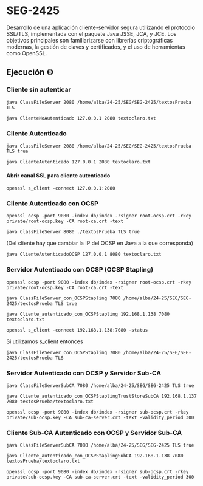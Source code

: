 # SEG-2425

Desarrollo de una aplicación cliente-servidor segura utilizando el protocolo SSL/TLS, implementada con el paquete Java JSSE, JCA, y JCE. 
Los objetivos principales son familiarizarse con librerías criptográficas modernas, la gestión de claves y certificados, y el uso de herramientas como OpenSSL.

## Ejecución ⚙️

### Cliente sin autenticar
```
java ClassFileServer 2080 /home/alba/24-25/SEG/SEG-2425/textosPrueba TLS
```
```
java ClienteNoAutenticado 127.0.0.1 2080 textoclaro.txt
```

### Cliente Autenticado
```
java ClassFileServer 2080 /home/alba/24-25/SEG/SEG-2425/textosPrueba TLS true
```
```
java ClienteAutenticado 127.0.0.1 2080 textoclaro.txt 
```
#### Abrir canal SSL para cliente autenticado
```
openssl s_client -connect 127.0.0.1:2080 
```

### Cliente Autenticado con OCSP

```
openssl ocsp -port 9080 -index db/index -rsigner root-ocsp.crt -rkey private/root-ocsp.key -CA root-ca.crt -text
```

```
java ClassFileServer 8080 ./textosPrueba TLS true
```

(Del cliente hay que cambiar la IP del OCSP en Java a la que corresponda)
```
java ClienteAutenticadoOCSP 127.0.0.1 8080 textoclaro.txt
```

### Servidor Autenticado con OCSP (OCSP Stapling)

```
openssl ocsp -port 9080 -index db/index -rsigner root-ocsp.crt -rkey private/root-ocsp.key -CA root-ca.crt -text
```

```
java ClassFileServer_con_OCSPStapling 7080 /home/alba/24-25/SEG/SEG-2425/textosPrueba TLS true
```

```
java Cliente_autenticado_con_OCSPStapling 192.168.1.138 7080 textoclaro.txt
```

```
openssl s_client -connect 192.168.1.138:7080 -status
```

Si utilizamos s_client entonces
```
java ClassFileServer_con_OCSPStapling 7080 /home/alba/24-25/SEG/SEG-2425/textosPrueba TLS
```
### Servidor Autenticado con OCSP y Servidor Sub-CA

```
java ClassFileServerSubCA 7080 /home/alba/24-25/SEG/SEG-2425 TLS true
```

```
java Cliente_autenticado_con_OCSPStaplingTrustStoreSubCA 192.168.1.137 7080 textosPrueba/textoclaro.txt
```

```
openssl ocsp -port 9080 -index db/index -rsigner sub-ocsp.crt -rkey private/sub-ocsp.key -CA sub-ca-server.crt -text -validity_period 300
```

### Cliente Sub-CA Autenticado con OCSP y Servidor Sub-CA

```
java ClassFileServerSubCA 7080 /home/alba/24-25/SEG/SEG-2425 TLS true
```

```
java Cliente_autenticado_con_OCSPStaplingSubCA 192.168.1.138 7080 textosPrueba/textoclaro.txt
```

```
openssl ocsp -port 9080 -index db/index -rsigner sub-ocsp.crt -rkey private/sub-ocsp.key -CA sub-ca-server.crt -text -validity_period 300
```